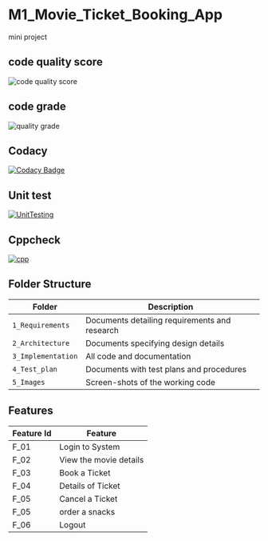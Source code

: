 # M1_Movie_Ticket_Booking_App
mini project




## code quality score

![code quality score](https://api.codiga.io/project/31219/score/svg)

## code grade

![quality grade](https://api.codiga.io/project/31219/status/svg)

## Codacy 

[![Codacy Badge](https://app.codacy.com/project/badge/Grade/2a0c903ed9404a099841687c19519676)](https://www.codacy.com/gh/prasanabala27/M1_Movie_Ticket_Booking_App/dashboard?utm_source=github.com&amp;utm_medium=referral&amp;utm_content=prasanabala27/M1_Movie_Ticket_Booking_App&amp;utm_campaign=Badge_Grade)

## Unit test
[![UnitTesting](https://github.com/prasanabala27/M1_Movie_Ticket_Booking_App/actions/workflows/c-cpp.yml/badge.svg)](https://github.com/prasanabala27/M1_Movie_Ticket_Booking_App/actions/workflows/c-cpp.yml)

## Cppcheck
[![cpp](https://github.com/prasanabala27/M1_Movie_Ticket_Booking_App/actions/workflows/c-cpp2.yml/badge.svg)](https://github.com/prasanabala27/M1_Movie_Ticket_Booking_App/actions/workflows/c-cpp2.yml)

## Folder Structure
Folder             | Description
-------------------| -----------------------------------------
`1_Requirements`   | Documents detailing requirements and research
`2_Architecture`   | Documents specifying design details
`3_Implementation` | All code and documentation
`4_Test_plan`      | Documents with test plans and procedures
`5_Images`         | Screen-shots of the working code
##  Features
| Feature Id | Feature |
| -----------|---------|
|F_01| Login to System | |
|F_02|View the movie details |
|F_03| Book a Ticket |
|F_04| Details of Ticket |
|F_05| Cancel a Ticket |
|F_05| order a snacks |
|F_06| Logout |


